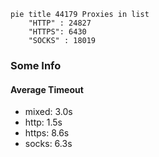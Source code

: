 
```mermaid
pie title 44179 Proxies in list
    "HTTP" : 24827
    "HTTPS": 6430
    "SOCKS" : 18019
```

### Some Info
#### Average Timeout

- mixed: 3.0s
- http: 1.5s
- https: 8.6s
- socks: 6.3s